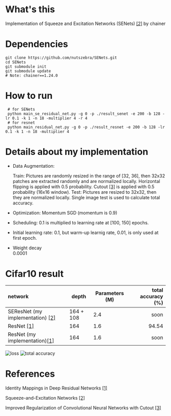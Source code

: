 # What's this
Implementation of Squeeze and Excitation Networks (SENets) [[2]][Paper2] by chainer  

# Dependencies

    git clone https://github.com/nutszebra/SENets.git
    cd SENets
    git submodule init
    git submodule update
    # Note: chainer==1.24.0

# How to run
     # for SENets
     python main_se_residual_net.py -g 0 -p ./result_senet -e 200 -b 128 -lr 0.1 -k 1 -n 18 -multiplier 4 -r 4
     # for resnet
     python main_residual_net.py -g 0 -p ./result_resnet -e 200 -b 128 -lr 0.1 -k 1 -n 18 -multiplier 4


# Details about my implementation

* Data Augmentation:
    
    Train: Pictures are randomly resized in the range of [32, 36], then 32x32 patches are extracted randomly and are normalized locally. Horizontal flipping is applied with 0.5 probability. Cutout [[3]][Paper3] is applied with 0.5 probability (16x16 window). 
    Test: Pictures are resized to 32x32, then they are normalized locally. Single image test is used to calculate total accuracy.  
* Optimization: Momentum SGD (momentum is 0.9)

* Scheduling: 0.1 is multiplied to learning rate at [100, 150] epochs.

* Initial learning rate: 0.1, but warm-up learnig rate, 0.01, is only used at first epoch.

* Weight decay    
0.0001  



# Cifar10 result

| network                                     | depth        | Parameters (M) | total accuracy (%) |
|:--------------------------------------------|--------------|----------------|-------------------:|
| SEResNet (my implementation) [[2]][Paper2]  | 164 + 108    |  2.4           |soon                |
| ResNet [[1]][Paper]                         | 164          |  1.6           |94.54               |
| ResNet (my implementation)[[1]][Paper]      | 164          |  1.6           |soon                |


<img src="https://github.com/nutszebra/SENets/blob/master/loss.jpg" alt="loss" title="loss">
<img src="https://github.com/nutszebra/SENets/blob/master/accuracy.jpg" alt="total accuracy" title="total accuracy">


# References
Identity Mappings in Deep Residual Networks [[1]][Paper]

Squeeze-and-Excitation Networks [[2]][Paper2]

Improved Regularization of Convolutional Neural Networks with Cutout [[3]][Paper3]


[paper]: https://arxiv.org/abs/1603.05027 "Paper"
[paper2]: https://arxiv.org/abs/1709.01507 "Paper2"
[paper3]: https://arxiv.org/abs/1708.04552 "Paper3"

